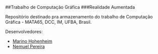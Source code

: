##Trabalho de Computação Gráfica
###Realidade Aumentada


Repositório destinado pra armazenamento do trabalho de Computação Gráfica - MATA65, DCC, IM, UFBA, Brasil.

Desenvolvedores:

- [Marino Hohenheim](https://github.com/Marinofull)
- [Nemuel Pereira](https://github.com/NemuelLealPereira)
